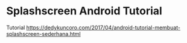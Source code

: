 # Splashscreen Android Tutorial

Tutorial
https://dedykuncoro.com/2017/04/android-tutorial-membuat-splashscreen-sederhana.html